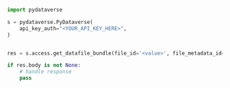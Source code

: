 <!-- Start SDK Example Usage [usage] -->
```python
import pydataverse

s = pydataverse.PyDataverse(
    api_key_auth="<YOUR_API_KEY_HERE>",
)


res = s.access.get_datafile_bundle(file_id='<value>', file_metadata_id=536869, gbrecs=False)

if res.body is not None:
    # handle response
    pass
```
<!-- End SDK Example Usage [usage] -->